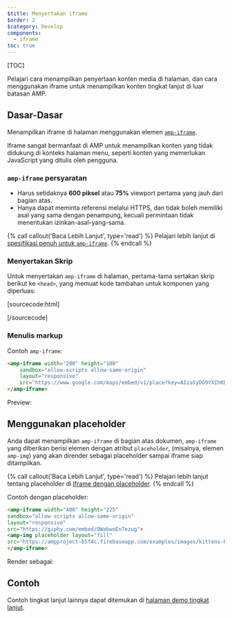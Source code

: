```yaml
---
$title: Menyertakan iframe
$order: 2
$category: Develop 
components:
  - iframe
toc: true
---
```

[TOC]

Pelajari cara menampilkan penyertaan konten media di halaman, dan cara menggunakan iframe untuk menampilkan konten tingkat lanjut di luar batasan AMP.

## Dasar-Dasar

Menampilkan iframe di halaman menggunakan elemen [`amp-iframe`](/id/docs/reference/components/amp-iframe.html).

Iframe sangat bermanfaat di AMP untuk menampilkan konten yang tidak didukung di konteks halaman menu, 
seperti konten yang memerlukan JavaScript yang ditulis oleh pengguna.

### `amp-iframe` persyaratan

* Harus setidaknya **600 piksel** atau **75%** viewport pertama yang jauh dari bagian atas.
* Hanya dapat meminta referensi melalui HTTPS, dan tidak boleh memiliki asal yang sama dengan penampung, kecuali permintaan tidak menentukan izinkan-asal-yang-sama.

{% call callout('Baca Lebih Lanjut', type='read') %}
 Pelajari lebih lanjut di [spesifikasi penuh untuk <code>amp-iframe</code>](/id/docs/reference/components/amp-iframe.html). 
{% endcall %}

### Menyertakan Skrip

Untuk menyertakan `amp-iframe` di halaman, pertama-tama sertakan skrip berikut ke `<head>`, yang memuat kode
tambahan untuk komponen yang diperluas:

[sourcecode:html]
<script async custom-element="amp-iframe"
    src="https://cdn.ampproject.org/v0/amp-iframe-0.1.js"></script>
[/sourcecode]

### Menulis markup

Contoh `amp-iframe`:

```html
<amp-iframe width="200" height="100"
    sandbox="allow-scripts allow-same-origin"
    layout="responsive"
    src="https://www.google.com/maps/embed/v1/place?key=AIzaSyDG9YXIhKBhqclZizcSzJ0ROiE0qgVfwzI&q=europe">
</amp-iframe>
```

Preview:

<amp-iframe width="200" height="100"
    sandbox="allow-scripts allow-same-origin"
    layout="responsive"
    src="https://www.google.com/maps/embed/v1/place?key=AIzaSyDG9YXIhKBhqclZizcSzJ0ROiE0qgVfwzI&q=europe">
</amp-iframe>

## Menggunakan placeholder

Anda dapat menampilkan `amp-iframe` di bagian atas dokumen, `amp-iframe` yang diberikan berisi elemen dengan atribut `placeholder`, (misalnya, elemen `amp-img`) yang akan dirender sebagai placeholder sampai iframe siap ditampilkan.

{% call callout('Baca Lebih Lanjut', type='read') %}
Pelajari lebih lanjut tentang placeholder di [Iframe dengan placeholder](/id/docs/reference/components/amp-iframe.html#iframe-with-placeholder).
{% endcall %}


Contoh dengan placeholder:

```html
<amp-iframe width="400" height="225"
sandbox="allow-scripts allow-same-origin"
layout="responsive"
src="https://giphy.com/embed/OWabwoEn7ezug">
<amp-img placeholder layout="fill"
src="https://ampproject-b5f4c.firebaseapp.com/examples/images/kittens-biting.jpg"></amp-img>
</amp-iframe>
```
Render sebagai:

<amp-iframe width="400" height="225"
sandbox="allow-scripts allow-same-origin"
layout="responsive"
src="https://giphy.com/embed/OWabwoEn7ezug">
<amp-img placeholder layout="fill"
src="https://ampproject-b5f4c.firebaseapp.com/examples/images/kittens-biting.jpg"></amp-img>
</amp-iframe>

## Contoh

Contoh tingkat lanjut lainnya dapat ditemukan di [halaman demo tingkat lanjut](https://ampbyexample.com/components/amp-iframe/).
